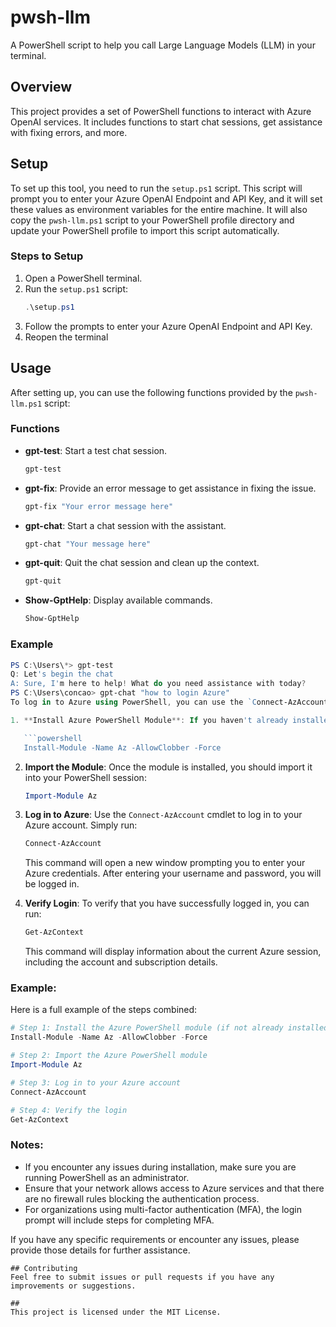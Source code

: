 # pwsh-llm

A PowerShell script to help you call Large Language Models (LLM) in your terminal.

## Overview

This project provides a set of PowerShell functions to interact with Azure OpenAI services. It includes functions to start chat sessions, get assistance with fixing errors, and more.

## Setup

To set up this tool, you need to run the `setup.ps1` script. This script will prompt you to enter your Azure OpenAI Endpoint and API Key, and it will set these values as environment variables for the entire machine. It will also copy the `pwsh-llm.ps1` script to your PowerShell profile directory and update your PowerShell profile to import this script automatically.

### Steps to Setup

1. Open a PowerShell terminal.
2. Run the `setup.ps1` script:
    ```powershell
    .\setup.ps1
    ```
3. Follow the prompts to enter your Azure OpenAI Endpoint and API Key.
4. Reopen the terminal

## Usage

After setting up, you can use the following functions provided by the `pwsh-llm.ps1` script:

### Functions

- **gpt-test**: Start a test chat session.
    ```powershell
    gpt-test
    ```

- **gpt-fix**: Provide an error message to get assistance in fixing the issue.
    ```powershell
    gpt-fix "Your error message here"
    ```

- **gpt-chat**: Start a chat session with the assistant.
    ```powershell
    gpt-chat "Your message here"
    ```

- **gpt-quit**: Quit the chat session and clean up the context.
    ```powershell
    gpt-quit
    ```

- **Show-GptHelp**: Display available commands.
    ```powershell
    Show-GptHelp
    ```
### Example
```ps1
PS C:\Users\*> gpt-test
Q: Let's begin the chat
A: Sure, I'm here to help! What do you need assistance with today?
PS C:\Users\concao> gpt-chat "how to login Azure"
To log in to Azure using PowerShell, you can use the `Connect-AzAccount` cmdlet. Here are the steps to log in:

1. **Install Azure PowerShell Module**: If you haven't already installed the Azure PowerShell module, you need to do that first. Open your PowerShell and run the following command:

   ```powershell
   Install-Module -Name Az -AllowClobber -Force
   ```

2. **Import the Module**: Once the module is installed, you should import it into your PowerShell session:

   ```powershell
   Import-Module Az
   ```

3. **Log in to Azure**: Use the `Connect-AzAccount` cmdlet to log in to your Azure account. Simply run:

   ```powershell
   Connect-AzAccount
   ```

   This command will open a new window prompting you to enter your Azure credentials. After entering your username and password, you will be logged in.

4. **Verify Login**: To verify that you have successfully logged in, you can run:

   ```powershell
   Get-AzContext
   ```

   This command will display information about the current Azure session, including the account and subscription details.

### Example:
Here is a full example of the steps combined:

```powershell
# Step 1: Install the Azure PowerShell module (if not already installed)
Install-Module -Name Az -AllowClobber -Force

# Step 2: Import the Azure PowerShell module
Import-Module Az

# Step 3: Log in to your Azure account
Connect-AzAccount

# Step 4: Verify the login
Get-AzContext
```

### Notes:
- If you encounter any issues during installation, make sure you are running PowerShell as an administrator.
- Ensure that your network allows access to Azure services and that there are no firewall rules blocking the authentication process.
- For organizations using multi-factor authentication (MFA), the login prompt will include steps for completing MFA.

If you have any specific requirements or encounter any issues, please provide those details for further assistance.
```
## Contributing
Feel free to submit issues or pull requests if you have any improvements or suggestions.

## 
This project is licensed under the MIT License.

